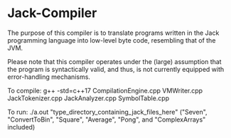 # Jack-Compiler

The purpose of this compiler is to translate programs written in the Jack programming language
into low-level byte code, resembling that of the JVM.

Please note that this compiler operates under the (large) assumption that the program is
syntactically valid, and thus, is not currently equipped with error-handling mechanisms.
 
To compile:
g++ -std=c++17 CompilationEngine.cpp VMWriter.cpp JackTokenizer.cpp JackAnalyzer.cpp SymbolTable.cpp

To run:
./a.out "type_directory_containing_jack_files_here" ("Seven", "ConvertToBin", "Square", "Average", "Pong", and "ComplexArrays" included)
